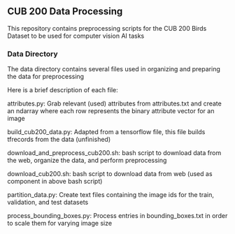 ## CUB 200 Data Processing
This repository contains preprocessing scripts for the CUB 200 Birds Dataset to be used for computer vision AI tasks

### Data Directory

The data directory contains several files used in organizing and preparing the data for preprocessing

Here is a brief description of each file:

attributes.py: Grab relevant (used) attributes from attributes.txt and create an ndarray where each row represents the binary attribute vector for an image

build_cub200_data.py: Adapted from a tensorflow file, this file builds tfrecords from the data (unfinished)

download_and_preprocess_cub200.sh: bash script to download data from the web, organize the data, and perform preprocessing

download_cub200.sh: bash script to download data from web (used as component in above bash script)

partition_data.py: Create text files containing the image ids for the train, validation, and test datasets

process_bounding_boxes.py: Process entries in bounding_boxes.txt in order to scale them for varying image size
